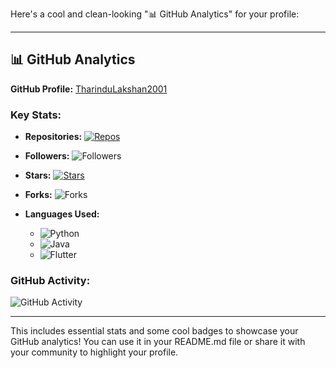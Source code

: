 Here's a cool and clean-looking "📊 GitHub Analytics" for your profile:

---

## 📊 GitHub Analytics

**GitHub Profile:** [TharinduLakshan2001](https://github.com/TharinduLakshan2001)

### Key Stats:

* **Repositories:** [![Repos](https://img.shields.io/github/followers/TharinduLakshan2001?style=social)](https://github.com/TharinduLakshan2001?tab=repositories)
* **Followers:** ![Followers](https://img.shields.io/github/followers/TharinduLakshan2001?style=social)
* **Stars:** [![Stars](https://img.shields.io/github/stars/TharinduLakshan2001?style=social)](https://github.com/TharinduLakshan2001?tab=stars)
* **Forks:** ![Forks](https://img.shields.io/github/forks/TharinduLakshan2001?style=social)
* **Languages Used:**

  * ![Python](https://img.shields.io/github/languages/top/TharinduLakshan2001?style=flat-square\&color=blue\&label=Python)
  * ![Java](https://img.shields.io/github/languages/top/TharinduLakshan2001?style=flat-square\&color=green\&label=Java)
  * ![Flutter](https://img.shields.io/github/languages/top/TharinduLakshan2001?style=flat-square\&color=blueviolet\&label=Flutter)

### GitHub Activity:

![GitHub Activity](https://activity-graph.herokuapp.com/graph?username=TharinduLakshan2001\&theme=github\&hide_border=true)

---

This includes essential stats and some cool badges to showcase your GitHub analytics! You can use it in your README.md file or share it with your community to highlight your profile.
